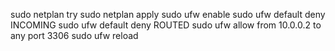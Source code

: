 sudo netplan try
sudo netplan apply
sudo ufw enable
sudo ufw default deny INCOMING
sudo ufw default deny ROUTED
sudo ufw allow from 10.0.0.2 to any port 3306
sudo ufw reload